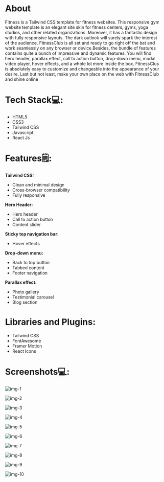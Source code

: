 # About

Fitness is a Tailwind CSS template for fitness websites. This responsive gym website template is an elegant site skin for fitness centers, gyms, yoga studios, and other related organizations. Moreover, it has a fantastic design with fully responsive layouts. The dark outlook will surely spark the interest of the audience. FitnessClub is all set and ready to go right off the bat and work seamlessly on any browser or device.Besides, the bundle of features contains quite a bunch of impressive and dynamic features. You will find hero header, parallax effect, call to action button, drop-down menu, modal video player, hover effects, and a whole lot more inside the box. FitnessClus is absolutely easy to customize and changeable into the appearance of your desire. Last but not least, make your own place on the web with FitnessClub and shine online


# Tech Stack💻:

* HTML5
* CSS3
* Tailwind CSS
* Javascript
* React Js
  
# Features🗒:

**Tailwind CSS:**

* Clean and minimal design
* Cross-browser compatibility
* Fully responsive
  
**Hero Header:**

* Hero header
* Call to action button
* Content slider
  
**Sticky top navigation bar:**

* Hover effects
  
**Drop-down menu:**

* Back to top button
* Tabbed content
* Footer navigation

**Parallax effect:**

* Photo gallery
* Testimonial carousel
* Blog section

# Libraries and Plugins:

* Tailwind CSS
* FontAwesome
* Framer Motion
* React Icons
  

# Screenshots💻:

![img-1](https://github.com/iamvijay98/Social-Media-App-Frontend/assets/133564952/234d9200-7734-4278-a09d-93e3e090887e)

![img-2](https://github.com/iamvijay98/Social-Media-App-Frontend/assets/133564952/8156393f-2bc3-43b2-9c03-4318427f84d6)

![img-3](https://github.com/iamvijay98/Social-Media-App-Frontend/assets/133564952/20f294d7-ebed-41dc-a6d2-d4f5aab8f7ff)

![img-4](https://github.com/iamvijay98/Social-Media-App-Frontend/assets/133564952/d149ad69-7597-4bce-ba0c-72891ebf9de3)

![img-5](https://github.com/iamvijay98/Social-Media-App-Frontend/assets/133564952/ca06d7d4-18a3-4746-913d-005a9a29a487)

![img-6](https://github.com/iamvijay98/Social-Media-App-Frontend/assets/133564952/dcd2040e-52f2-4d2a-80da-01a4f3cdb0f7)

![img-7](https://github.com/iamvijay98/Social-Media-App-Frontend/assets/133564952/ef4a131a-566c-4b78-8fab-e2cdce7b2dc6)

![img-8](https://github.com/iamvijay98/Social-Media-App-Frontend/assets/133564952/4c73cc53-15c9-433b-be9b-939354915d24)

![img-9](https://github.com/iamvijay98/Social-Media-App-Frontend/assets/133564952/aff1c2b7-29bf-4d87-86e9-1887c59d8f4a)

![img-10](https://github.com/iamvijay98/Social-Media-App-Frontend/assets/133564952/349dc3ca-f6e6-4c2d-9599-cb932e4ecb9e)













